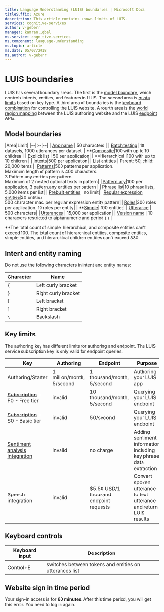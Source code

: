 ```yaml
---
title: Language Understanding (LUIS) boundaries | Microsoft Docs
titleSuffix: Azure
description: This article contains known limits of LUIS.
services: cognitive-services
author: v-geberr
manager: kamran.iqbal
ms.service: cognitive-services
ms.component: language-understanding
ms.topic: article
ms.date: 05/07/2018
ms.author: v-geberr
---
```

# LUIS boundaries
LUIS has several boundary areas. The first is the [model boundary](#model-boundaries), which controls intents, entities, and features in LUIS. The second area is [quota limits](#key-limits) based on key type. A third area of boundaries is the [keyboard combination](#keyboard-controls) for controlling the LUIS website. A fourth area is the [world region mapping](luis-reference-regions.md) between the LUIS authoring website and the LUIS [endpoint](luis-glossary.md#endpoint) APIs. 


## Model boundaries

|Area|Limit|
|--|:--|--|
| [App name][luis-get-started-create-app] | 50 characters |
| [Batch testing][batch-testing]| 10 datasets, 1000 utterances per dataset|
| **[Composite](./luis-concept-entity-types.md)|100 with up to 10 children |
| Explicit list | 50 per application|
| **[Hierarchical](./luis-concept-entity-types.md) |100 with up to 10 children |
| [Intents][intents]|500 per application|
| [List entities](./luis-concept-entity-types.md) | Parent: 50, child: 20,000 items || [Patterns](luis-concept-patterns.md)|500 patterns per application.<br>Maximum length of pattern is 400 characters.<br>3 Pattern.any entities per pattern<br>Maximum of 2 nested optional texts in pattern|
| [Pattern.any](./luis-concept-entity-types.md)|100 per application, 3 pattern.any entities per pattern |
| [Phrase list][phrase-list]|10 phrase lists, 5,000 items per list|
| [Prebuilt entities](./Pre-builtEntities.md) | no limit|
| [Regular expression entities](./luis-concept-entity-types.md)|20 entities<br>500 character max. per regular expression entity pattern|
| [Roles](luis-concept-roles.md)|300 roles per application. 10 roles per entity|
| **[Simple](./luis-concept-entity-types.md)| 100 entities|
| [Utterance][utterances] | 500 characters|
| [Utterances][utterances] | 15,000 per application|
| [Version name][luis-how-to-manage-versions] | 10 characters restricted to alphanumeric and period (.) |

**The total count of simple, hierarchical, and composite entities can't exceed 100. The total count of hierarchical entities, composite entities, simple entities, and hierarchical children entities can't exceed 330. 

## Intent and entity naming
Do not use the following characters in intent and entity names:

|Character|Name|
|--|--|
|`{`|Left curly bracket|
|`}`|Right curly bracket|
|`[`|Left bracket|
|`]`|Right bracket|
|`\`|Backslash|

## Key limits
The authoring key has different limits for authoring and endpoint. The LUIS service subscription key is only valid for endpoint queries.

|Key|Authoring|Endpoint|Purpose|
|--|--|--|--|
|Authoring/Starter|1 million/month, 5/second|1 thousand/month, 5/second|Authoring your LUIS app|
|[Subscription][pricing] - F0 - Free tier |invalid|10 thousand/month, 5/second|Querying your LUIS endpoint|
|[Subscription][pricing] - S0 - Basic tier|invalid|50/second|Querying your LUIS endpoint|
|[Sentiment analysis integration](publishapp.md#enable-sentiment-analysis)|invalid|no charge|Adding sentiment information including key phrase data extraction |
|Speech integration|invalid|$5.50 USD/1 thousand endpoint requests|Convert spoken utterance to text utterance and return LUIS results|

## Keyboard controls

|Keyboard input | Description | 
|--|--|
|Control+E|switches between tokens and entities on utterances list|

## Website sign in time period

Your sign-in access is for **60 minutes**. After this time period, you will get this error. You need to log in again.

[luis-get-started-create-app]:luis-get-started-create-app.md
[batch-testing]:luis-concept-test.md#batch-testing
[intents]:luis-concept-intent.md
[phrase-list]:luis-concept-feature.md
[utterances]:luis-concept-utterance.md
[luis-how-to-manage-versions]:luis-how-to-manage-versions.md
[pricing]:https://azure.microsoft.com/pricing/details/cognitive-services/language-understanding-intelligent-services/
<!-- TBD: fix this link -->
[speech-to-intent-pricing]:https://azure.microsoft.com/pricing/details/cognitive-services/language-understanding-intelligent-services/
